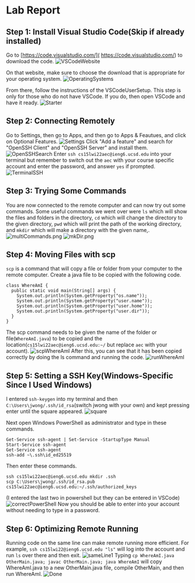 # **Lab Report**

## Step 1: Install Visual Studio Code(Skip if already installed)

Go to [https://code.visualstudio.com/]( https://code.visualstudio.com/) to download the code.
![VSCodeWebsite](VSCodeWebsite.png)

On that website, make sure to choose the download that is appropriate for your operating system.
![OperatingSystems](OperatingSystems.png)

From there, follow the instructions of the VSCodeUserSetup.
This step is only for those who do not have VSCode. If you do, then open VSCode and have it ready. 
![Starter](VSCodeStarterPage.png)

## Step 2: Connecting Remotely

Go to Settings, then go to Apps, and then go to Apps & Feautues, and click on Optional Features. 
![Settings](Settings.png)
Click "Add a feature" and search for "OpenSSH Client" and "OpenSSH Server" and install them. 
![OpenSSHSearch](OpenSSHSearch.png)
Enter `ssh cs15lwi22aec@ieng6.ucsd.edu` into your terminal but remember to switch out the `aec` with your course specific account and enter the password, and answer `yes` if prompted.
![TerminalSSH](TerminalSSH.png)


## Step 3: Trying Some Commands
You are now connected to the remote computer and can now try out some commands. Some useful commands we went over were `ls` which will show the files and folders in the directory, `cd` which will change the directory to the given directory, `pwd` which will print the path of the working directory, and `mkdir` which will make a directory with the given name,.
![multiCommands.png](multiCommands.png)
![mkDir.png](mkDir.png)

## Step 4: Moving Files with scp
`scp` is a command that will copy a file or folder from your computer to the remote computer. Create a java file to be copied with the following code.
```
class WhereAmI {
  public static void main(String[] args) {
    System.out.println(System.getProperty("os.name"));
    System.out.println(System.getProperty("user.name"));
    System.out.println(System.getProperty("user.home"));
    System.out.println(System.getProperty("user.dir"));
  }
}
```
The scp command needs to be given the name of the folder or file(`WhereAmI.java`) to be copied and the location(`cs15lwi22aec@ieng6.ucsd.edu:~/` but replace `aec` with your account). 
![scpWhereAmI](scpWhereAmI.png)
After this, you can see that it has been copied correctly by doing the ls command and running the code.
![runWhereAmI](runWhereAmI.png)

## Step 5: Setting a SSH Key(Windows-Specific Since I Used Windows)
I entered `ssh-keygen` into my terminal and then `C:\Users\jwong/.ssh/id_rsa`(switch jwong with your own) and kept pressing enter until the square appeared.
![square](square.png) 

Next open Windows PowerShell as administrator and type in these commands.
```
Get-Service ssh-agent | Set-Service -StartupType Manual
Start-Service ssh-agent
Get-Service ssh-agent
ssh-add ~\.ssh\id_ed25519
```
Then enter these commands. 
```
ssh cs15lwi22aec@ieng6.ucsd.edu mkdir .ssh
scp C:\Users\jwong/.ssh/id_rsa.pub cs15lwi22aec@ieng6.ucsd.edu:~/.ssh/authorized_keys
```
(I entered the last two in powershell but they can be entered in VSCode)
![correctPowerShell](correctPowerShell.png)
Now you should be able to enter into your account without needing to type in a password.


## Step 6: Optimizing Remote Running
Running code on the same line can make remote running more efficient. For example, `ssh cs15lwi22@ieng6.ucsd.edu "ls"` will log into the account and run `ls` over there and then exit.
![sameLine1](sameLine1.png)
Typing `cp WhereAmI.java OtherMain.java; javac OtherMain.java; java WhereAmI` will copy WhereAmI.java to a new OtherMain.java file, compile OtherMain, and then run WhereAmI.
![Done](Done.png)









